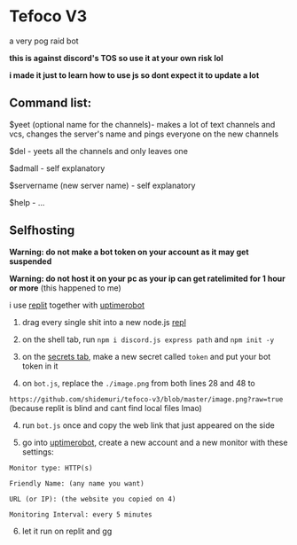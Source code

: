 # Tefoco V3

a very pog raid bot

**this is against discord's TOS so use it at your own risk lol**

**i made it just to learn how to use js so dont expect it to update a lot**

## Command list:

$yeet (optional name for the channels)- makes a lot of text channels and vcs, changes the server's name and pings everyone on the new channels

$del - yeets all the channels and only leaves one

$admall - self explanatory

$servername (new server name) - self explanatory

$help - ...

## Selfhosting

**Warning: do not make a bot token on your account as it may get suspended**

**Warning: do not host it on your pc as your ip can get ratelimited for 1 hour or more** (this happened to me)


i use [replit](https://replit.com) together with [uptimerobot](https://uptimerobot.com)

1. drag every single shit into a new node.js [repl](https://replit.com/)

2. on the shell tab, run
`npm i discord.js express path` and `npm init -y`

2. on the [secrets tab](http://prntscr.com/13o51hf), make a new secret called `token` and put your bot token in it

3. on `bot.js`, replace the `./image.png` from both lines 28 and 48 to 

`https://github.com/shidemuri/tefoco-v3/blob/master/image.png?raw=true` (because replit is blind and cant find local files lmao)

4. run `bot.js` once and copy the web link that just appeared on the side

5. go into [uptimerobot](https://uptimerobot.com), create a new account and a new monitor with these settings:

```
Monitor type: HTTP(s)

Friendly Name: (any name you want)

URL (or IP): (the website you copied on 4)

Monitoring Interval: every 5 minutes
```

6. let it run on replit and gg
